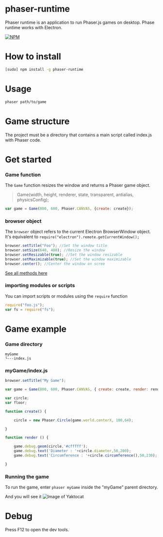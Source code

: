 # phaser-runtime
Phaser runtime is an application to run Phaser.js games on desktop. Phase runtime works with Electron.

[![NPM](https://nodei.co/npm/phaser-runtime.png?downloads=true&downloadRank=true&stars=true)](https://nodei.co/npm/phaser-runtime/)

# How to install
```bash
[sudo] npm install -g phaser-runtime
```

# Usage
```bash
phaser path/to/game
```
# Game structure
The project must be a directory that contains a main script called index.js with Phaser code.

# Get started

### Game function

The ```Game``` function resizes the window and returns a Phaser game object.

> Game(width, height, renderer, state, transparent, antialias, physicsConfig);

```javascript
var game = Game(800, 600, Phaser.CANVAS, {create: create});
```
### browser object

The ```browser``` object refers to the current Electron BrowserWindow object. It's equivalent to ```require("electron").remote.getCurrentWindow();```

```javascript
browser.setTitle("Foo"); //Set the window title
browser.setSize(640, 480); //Resize the window
browser.setResizable(true); //Set the window resizable
browser.setMaximizable(true); //Set the window maximizable
browser.center(); //Center the window on scree
```
[See all methods here](http://electron.atom.io/docs/api/browser-window/)

### importing modules or scripts

You can import scripts or modules using the ```require``` function

```javascript
require("foo.js");
var fs = require("fs");
```

# Game example

### Game directory

```
myGame
└---index.js
```

### myGame/index.js

```javascript
browser.setTitle("My Game");

var game = Game(800, 600, Phaser.CANVAS, { create: create, render: render });

var circle;
var floor;

function create() {

    circle = new Phaser.Circle(game.world.centerX, 100,64);

}

function render () {

    game.debug.geom(circle,'#cfffff');
    game.debug.text('Diameter : '+circle.diameter,50,200);
    game.debug.text('Circumference : '+circle.circumference(),50,230);

}
```

### Running the game
To run the game, enter ```phaser myGame``` inside the "myGame" parent directory.

And you will see it
![Image of Yaktocat](https://lh3.googleusercontent.com/u/0/d/0B4u0L5wy_IY8Q1NDd204NVVHUVE=s1600-k-iv1)

# Debug
Press F12 to open the dev tools.
